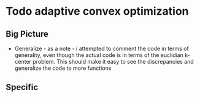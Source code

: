 # Todo adaptive convex optimization

## Big Picture

- Generalize - as a note - i attempted to comment the code in terms of generality, even though the actual code is in terms of the euclidian k-center problem. This should make it easy to see the discrepancies and generalize the code to more functions

## Specific
